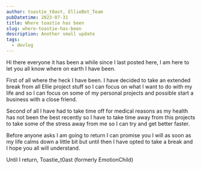 ```yaml
---
author: toastie_t0ast, EllieBot_Team
pubDatetime: 2023-07-31
title: Where toastie has been
slug: where-toastie-has-been
description: Another small update
tags:
  - devlog
---
```


Hi there everyone it has been a while since I last posted here, I am here to let you all know where on earth I have been.

First of all where the heck I have been. I have decided to take an extended break from all Ellie project stuff so I can focus on what I want to do with my life and so I can focus on some of my personal projects and possible start a business with a close friend.

Second of all I have had to take time off for medical reasons as my health has not been the best recently so I have to take time away from this projects to take some of the stress away from me so I can try and get better faster.

Before anyone asks I am going to return I can promise you I will as soon as my life calms down a little bit but until then I have opted to take a break and I hope you all will understand.

Until I return,
Toastie_t0ast (formerly EmotionChild)

